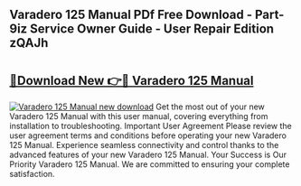## Varadero 125 Manual PDf Free Download - Part-9iz Service Owner Guide - User Repair Edition zQAJh

# <h2><a href="http://bc82007.oget.top/?id=Varadero+125+Manual">🔗Download New 👉🔴 Varadero 125 Manual</a></h2>

[![Varadero 125 Manual new download](https://i.imgur.com/5g1atiW.png)](http://bc82007.oget.top/?id=Varadero+125+Manual)
Get the most out of your new Varadero 125 Manual with this user manual, covering everything from installation to troubleshooting. Important User Agreement Please review the user agreement terms and conditions before operating your new Varadero 125 Manual. Experience seamless connectivity and control thanks to the advanced features of your new Varadero 125 Manual. Your Success is Our Priority Varadero 125 Manual. We are committed to ensuring your complete satisfaction.
